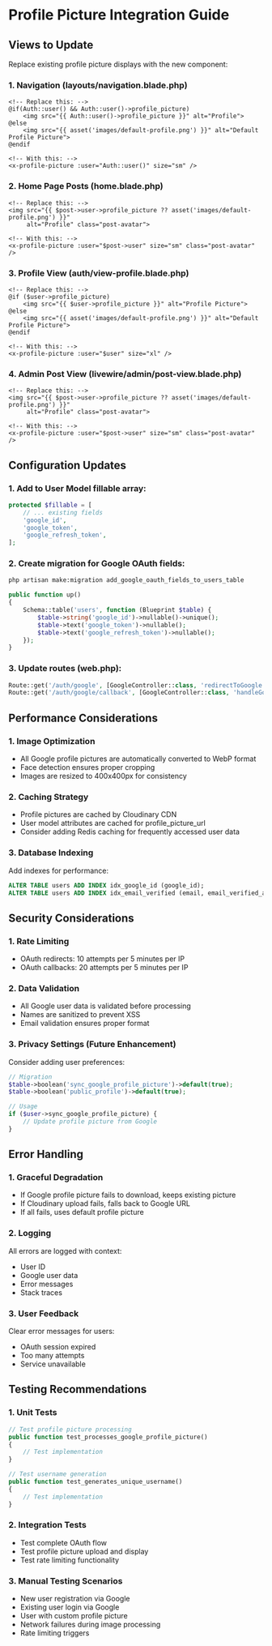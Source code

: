 # Profile Picture Integration Guide

## Views to Update

Replace existing profile picture displays with the new component:

### 1. Navigation (layouts/navigation.blade.php)
```blade
<!-- Replace this: -->
@if(Auth::user() && Auth::user()->profile_picture)
    <img src="{{ Auth::user()->profile_picture }}" alt="Profile">
@else
    <img src="{{ asset('images/default-profile.png') }}" alt="Default Profile Picture">
@endif

<!-- With this: -->
<x-profile-picture :user="Auth::user()" size="sm" />
```

### 2. Home Page Posts (home.blade.php)
```blade
<!-- Replace this: -->
<img src="{{ $post->user->profile_picture ?? asset('images/default-profile.png') }}" 
     alt="Profile" class="post-avatar">

<!-- With this: -->
<x-profile-picture :user="$post->user" size="sm" class="post-avatar" />
```

### 3. Profile View (auth/view-profile.blade.php)
```blade
<!-- Replace this: -->
@if ($user->profile_picture)
    <img src="{{ $user->profile_picture }}" alt="Profile Picture">
@else
    <img src="{{ asset('images/default-profile.png') }}" alt="Default Profile Picture">
@endif

<!-- With this: -->
<x-profile-picture :user="$user" size="xl" />
```

### 4. Admin Post View (livewire/admin/post-view.blade.php)
```blade
<!-- Replace this: -->
<img src="{{ $post->user->profile_picture ?? asset('images/default-profile.png') }}" 
     alt="Profile" class="post-avatar">

<!-- With this: -->
<x-profile-picture :user="$post->user" size="sm" class="post-avatar" />
```

## Configuration Updates

### 1. Add to User Model fillable array:
```php
protected $fillable = [
    // ... existing fields
    'google_id',
    'google_token', 
    'google_refresh_token',
];
```

### 2. Create migration for Google OAuth fields:
```bash
php artisan make:migration add_google_oauth_fields_to_users_table
```

```php
public function up()
{
    Schema::table('users', function (Blueprint $table) {
        $table->string('google_id')->nullable()->unique();
        $table->text('google_token')->nullable();
        $table->text('google_refresh_token')->nullable();
    });
}
```

### 3. Update routes (web.php):
```php
Route::get('/auth/google', [GoogleController::class, 'redirectToGoogle'])->name('google.redirect');
Route::get('/auth/google/callback', [GoogleController::class, 'handleGoogleCallback'])->name('google.callback');
```

## Performance Considerations

### 1. Image Optimization
- All Google profile pictures are automatically converted to WebP format
- Face detection ensures proper cropping
- Images are resized to 400x400px for consistency

### 2. Caching Strategy
- Profile pictures are cached by Cloudinary CDN
- User model attributes are cached for profile_picture_url
- Consider adding Redis caching for frequently accessed user data

### 3. Database Indexing
Add indexes for performance:
```sql
ALTER TABLE users ADD INDEX idx_google_id (google_id);
ALTER TABLE users ADD INDEX idx_email_verified (email, email_verified_at);
```

## Security Considerations

### 1. Rate Limiting
- OAuth redirects: 10 attempts per 5 minutes per IP
- OAuth callbacks: 20 attempts per 5 minutes per IP

### 2. Data Validation
- All Google user data is validated before processing
- Names are sanitized to prevent XSS
- Email validation ensures proper format

### 3. Privacy Settings (Future Enhancement)
Consider adding user preferences:
```php
// Migration
$table->boolean('sync_google_profile_picture')->default(true);
$table->boolean('public_profile')->default(true);

// Usage
if ($user->sync_google_profile_picture) {
    // Update profile picture from Google
}
```

## Error Handling

### 1. Graceful Degradation
- If Google profile picture fails to download, keeps existing picture
- If Cloudinary upload fails, falls back to Google URL
- If all fails, uses default profile picture

### 2. Logging
All errors are logged with context:
- User ID
- Google user data
- Error messages
- Stack traces

### 3. User Feedback
Clear error messages for users:
- OAuth session expired
- Too many attempts
- Service unavailable

## Testing Recommendations

### 1. Unit Tests
```php
// Test profile picture processing
public function test_processes_google_profile_picture()
{
    // Test implementation
}

// Test username generation
public function test_generates_unique_username()
{
    // Test implementation
}
```

### 2. Integration Tests
- Test complete OAuth flow
- Test profile picture upload and display
- Test rate limiting functionality

### 3. Manual Testing Scenarios
- New user registration via Google
- Existing user login via Google
- User with custom profile picture
- Network failures during image processing
- Rate limiting triggers
